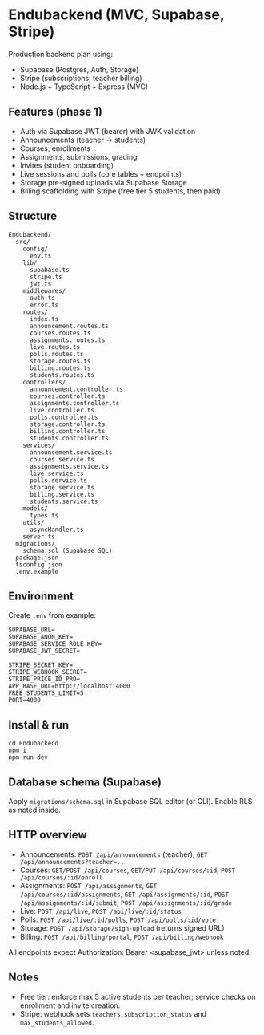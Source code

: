 # Endubackend (MVC, Supabase, Stripe)

Production backend plan using:
- Supabase (Postgres, Auth, Storage)
- Stripe (subscriptions, teacher billing)
- Node.js + TypeScript + Express (MVC)

## Features (phase 1)
- Auth via Supabase JWT (bearer) with JWK validation
- Announcements (teacher → students)
- Courses, enrollments
- Assignments, submissions, grading
- Invites (student onboarding)
- Live sessions and polls (core tables + endpoints)
- Storage pre-signed uploads via Supabase Storage
- Billing scaffolding with Stripe (free tier 5 students, then paid)

## Structure
```
Endubackend/
  src/
    config/
      env.ts
    lib/
      supabase.ts
      stripe.ts
      jwt.ts
    middlewares/
      auth.ts
      error.ts
    routes/
      index.ts
      announcement.routes.ts
      courses.routes.ts
      assignments.routes.ts
      live.routes.ts
      polls.routes.ts
      storage.routes.ts
      billing.routes.ts
      students.routes.ts
    controllers/
      announcement.controller.ts
      courses.controller.ts
      assignments.controller.ts
      live.controller.ts
      polls.controller.ts
      storage.controller.ts
      billing.controller.ts
      students.controller.ts
    services/
      announcement.service.ts
      courses.service.ts
      assignments.service.ts
      live.service.ts
      polls.service.ts
      storage.service.ts
      billing.service.ts
      students.service.ts
    models/
      types.ts
    utils/
      asyncHandler.ts
    server.ts
  migrations/
    schema.sql (Supabase SQL)
  package.json
  tsconfig.json
  .env.example
```

## Environment
Create `.env` from example:
```
SUPABASE_URL=
SUPABASE_ANON_KEY=
SUPABASE_SERVICE_ROLE_KEY=
SUPABASE_JWT_SECRET=

STRIPE_SECRET_KEY=
STRIPE_WEBHOOK_SECRET=
STRIPE_PRICE_ID_PRO=
APP_BASE_URL=http://localhost:4000
FREE_STUDENTS_LIMIT=5
PORT=4000
```

## Install & run
```
cd Endubackend
npm i
npm run dev
```

## Database schema (Supabase)
Apply `migrations/schema.sql` in Supabase SQL editor (or CLI). Enable RLS as noted inside.

## HTTP overview
- Announcements: `POST /api/announcements` (teacher), `GET /api/announcements?teacher=...`
- Courses: `GET/POST /api/courses`, `GET/PUT /api/courses/:id`, `POST /api/courses/:id/enroll`
- Assignments: `POST /api/assignments`, `GET /api/courses/:id/assignments`, `GET /api/assignments/:id`, `POST /api/assignments/:id/submit`, `POST /api/assignments/:id/grade`
- Live: `POST /api/live`, `POST /api/live/:id/status`
- Polls: `POST /api/live/:id/polls`, `POST /api/polls/:id/vote`
- Storage: `POST /api/storage/sign-upload` (returns signed URL)
- Billing: `POST /api/billing/portal`, `POST /api/billing/webhook`

All endpoints expect Authorization: Bearer <supabase_jwt> unless noted.

## Notes
- Free tier: enforce max 5 active students per teacher; service checks on enrollment and invite creation.
- Stripe: webhook sets `teachers.subscription_status` and `max_students_allowed`.

